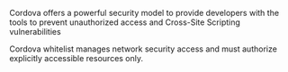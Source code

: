 Cordova offers a powerful security model to provide developers with the tools to prevent unauthorized access and
Cross-Site Scripting vulnerabilities

Cordova whitelist manages network security access and must authorize explicitly accessible resources only.
